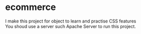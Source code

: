 # ecommerce
I make this project for object to learn and practise CSS features\
You shoud use a server such Apache Server to run this project.
